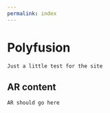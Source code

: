 ```yaml
---
permalink: index
---
```


# Polyfusion

	Just a little test for the site

## AR content

	AR should go here
